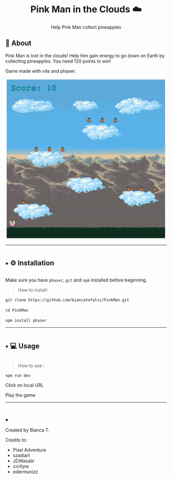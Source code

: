 
<p align="center">
  <h1 align="center">Pink Man in the Clouds ☁️</h1>
  <p align="center">
     Help Pink Man collect pineapples
  </p>
</p>

## 🚀 About

<p> Pink Man is lost in the clouds! Help him gain energy to go down on Earth by collecting pineapples. You need 120 points to win! </p>
<p> Game made with vite and phaser. </p>

![](https://github.com/biancatofalvi/PinkMan/blob/main/demo.gif)

---

<details open="open">
  <summary><h2 style="display: inline-block"> ⚙️ Installation </h2></summary>

Make sure you have `phaser`, `git` and `npm` installed before beginning.

> How to install:

```
git clone https://github.com/biancatofalvi/PinkMan.git

cd PinkMan

npm install phaser

```

</details>

---

<details open="open">
  <summary><h2 style="display: inline-block"> 💻 Usage
</h2></summary>

> How to use :

```
npm run dev

```

Click on local URL

Play the game



</details>

---

<details open="open">
  <summary><h2 style="display: inline-block">

</h2></summary>

Created by Bianca T.

Credits to:
<ul>
  <li> Pixel Adventure</li>
  <li> szadiart</li>
  <li> JDWasabi</li>
  <li> cicifyre</li>
  <li> edermunizz</li>
</ul>

</details>
